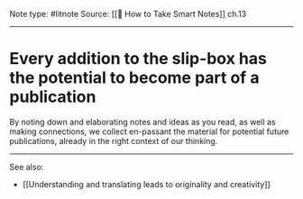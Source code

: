 Note type: #litnote
Source: [[📖 How to Take Smart Notes]] ch.13

---
# Every addition to the slip-box has the potential to become part of a publication
By noting down and elaborating notes and ideas as you read, as well as making connections, we collect en-passant the material for potential future publications, already in the right context of our thinking.

---
See also:
- [[Understanding and translating leads to originality and creativity]]